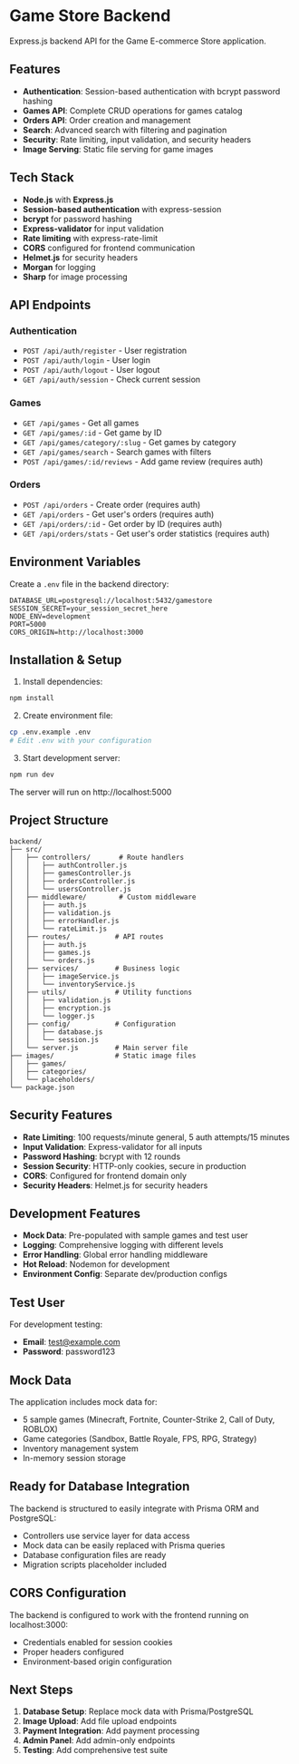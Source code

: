 # Game Store Backend

Express.js backend API for the Game E-commerce Store application.

## Features

- **Authentication**: Session-based authentication with bcrypt password hashing
- **Games API**: Complete CRUD operations for games catalog
- **Orders API**: Order creation and management
- **Search**: Advanced search with filtering and pagination
- **Security**: Rate limiting, input validation, and security headers
- **Image Serving**: Static file serving for game images

## Tech Stack

- **Node.js** with **Express.js**
- **Session-based authentication** with express-session
- **bcrypt** for password hashing
- **Express-validator** for input validation
- **Rate limiting** with express-rate-limit
- **CORS** configured for frontend communication
- **Helmet.js** for security headers
- **Morgan** for logging
- **Sharp** for image processing

## API Endpoints

### Authentication
- `POST /api/auth/register` - User registration
- `POST /api/auth/login` - User login
- `POST /api/auth/logout` - User logout
- `GET /api/auth/session` - Check current session

### Games
- `GET /api/games` - Get all games
- `GET /api/games/:id` - Get game by ID
- `GET /api/games/category/:slug` - Get games by category
- `GET /api/games/search` - Search games with filters
- `POST /api/games/:id/reviews` - Add game review (requires auth)

### Orders
- `POST /api/orders` - Create order (requires auth)
- `GET /api/orders` - Get user's orders (requires auth)
- `GET /api/orders/:id` - Get order by ID (requires auth)
- `GET /api/orders/stats` - Get user's order statistics (requires auth)

## Environment Variables

Create a `.env` file in the backend directory:

```env
DATABASE_URL=postgresql://localhost:5432/gamestore
SESSION_SECRET=your_session_secret_here
NODE_ENV=development
PORT=5000
CORS_ORIGIN=http://localhost:3000
```

## Installation & Setup

1. Install dependencies:
```bash
npm install
```

2. Create environment file:
```bash
cp .env.example .env
# Edit .env with your configuration
```

3. Start development server:
```bash
npm run dev
```

The server will run on http://localhost:5000

## Project Structure

```
backend/
├── src/
│   ├── controllers/       # Route handlers
│   │   ├── authController.js
│   │   ├── gamesController.js
│   │   ├── ordersController.js
│   │   └── usersController.js
│   ├── middleware/        # Custom middleware
│   │   ├── auth.js
│   │   ├── validation.js
│   │   ├── errorHandler.js
│   │   └── rateLimit.js
│   ├── routes/           # API routes
│   │   ├── auth.js
│   │   ├── games.js
│   │   └── orders.js
│   ├── services/         # Business logic
│   │   ├── imageService.js
│   │   └── inventoryService.js
│   ├── utils/            # Utility functions
│   │   ├── validation.js
│   │   ├── encryption.js
│   │   └── logger.js
│   ├── config/           # Configuration
│   │   ├── database.js
│   │   └── session.js
│   └── server.js         # Main server file
├── images/               # Static image files
│   ├── games/
│   ├── categories/
│   └── placeholders/
└── package.json
```

## Security Features

- **Rate Limiting**: 100 requests/minute general, 5 auth attempts/15 minutes
- **Input Validation**: Express-validator for all inputs
- **Password Hashing**: bcrypt with 12 rounds
- **Session Security**: HTTP-only cookies, secure in production
- **CORS**: Configured for frontend domain only
- **Security Headers**: Helmet.js for security headers

## Development Features

- **Mock Data**: Pre-populated with sample games and test user
- **Logging**: Comprehensive logging with different levels
- **Error Handling**: Global error handling middleware
- **Hot Reload**: Nodemon for development
- **Environment Config**: Separate dev/production configs

## Test User

For development testing:
- **Email**: test@example.com
- **Password**: password123

## Mock Data

The application includes mock data for:
- 5 sample games (Minecraft, Fortnite, Counter-Strike 2, Call of Duty, ROBLOX)
- Game categories (Sandbox, Battle Royale, FPS, RPG, Strategy)
- Inventory management system
- In-memory session storage

## Ready for Database Integration

The backend is structured to easily integrate with Prisma ORM and PostgreSQL:
- Controllers use service layer for data access
- Mock data can be easily replaced with Prisma queries
- Database configuration files are ready
- Migration scripts placeholder included

## CORS Configuration

The backend is configured to work with the frontend running on localhost:3000:
- Credentials enabled for session cookies
- Proper headers configured
- Environment-based origin configuration

## Next Steps

1. **Database Setup**: Replace mock data with Prisma/PostgreSQL
2. **Image Upload**: Add file upload endpoints
3. **Payment Integration**: Add payment processing
4. **Admin Panel**: Add admin-only endpoints
5. **Testing**: Add comprehensive test suite
